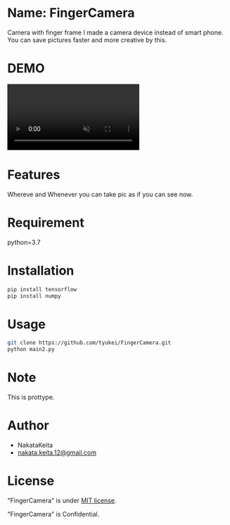 # Name: FingerCamera

Camera with finger frame
I made a camera device instead of smart phone.
You can save pictures faster and more creative by this.
 
# DEMO
 
<div><video controls src="https://drive.google.com/file/d/1T3HQywZr4Xg4dm3qFknymkDd8lCuX5fH/preview" muted="false"></video></div>
 
# Features

Whereve and Whenever you can take pic as if you can see now.
 
# Requirement
 
python=3.7
 
# Installation
 
```bash
pip install tensorflow
pip install numpy
```
 
# Usage
 
 
```bash
git clone https://github.com/tyukei/FingerCamera.git
python main2.py
```
 
# Note
 
This is prottype. 
 
# Author
 
 
* NakataKeita
* nakata.keita.12@gmail.com
 
# License
 
"FingerCamera" is under [MIT license](https://en.wikipedia.org/wiki/MIT_License).
 
"FingerCamera" is Confidential.
